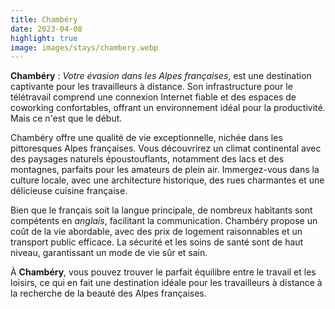 ```yaml
---
title: Chambéry
date: 2023-04-08
highlight: true
image: images/stays/chambery.webp
---
```


**Chambéry** : _Votre évasion dans les Alpes françaises_, est une destination captivante pour les travailleurs à distance. Son infrastructure pour le télétravail comprend une connexion Internet fiable et des espaces de coworking confortables, offrant un environnement idéal pour la productivité. Mais ce n'est que le début.

Chambéry offre une qualité de vie exceptionnelle, nichée dans les pittoresques Alpes françaises. Vous découvrirez un climat continental avec des paysages naturels époustouflants, notamment des lacs et des montagnes, parfaits pour les amateurs de plein air. Immergez-vous dans la culture locale, avec une architecture historique, des rues charmantes et une délicieuse cuisine française.

Bien que le français soit la langue principale, de nombreux habitants sont compétents en _anglais_, facilitant la communication. Chambéry propose un coût de la vie abordable, avec des prix de logement raisonnables et un transport public efficace. La sécurité et les soins de santé sont de haut niveau, garantissant un mode de vie sûr et sain.

À **Chambéry**, vous pouvez trouver le parfait équilibre entre le travail et les loisirs, ce qui en fait une destination idéale pour les travailleurs à distance à la recherche de la beauté des Alpes françaises.
